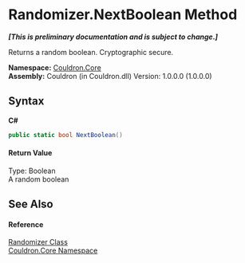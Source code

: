 # Randomizer.NextBoolean Method 
 _**\[This is preliminary documentation and is subject to change.\]**_

Returns a random boolean. Cryptographic secure.

**Namespace:**&nbsp;<a href="N_Couldron_Core">Couldron.Core</a><br />**Assembly:**&nbsp;Couldron (in Couldron.dll) Version: 1.0.0.0 (1.0.0.0)

## Syntax

**C#**<br />
``` C#
public static bool NextBoolean()
```


#### Return Value
Type: Boolean<br />A random boolean

## See Also


#### Reference
<a href="T_Couldron_Core_Randomizer">Randomizer Class</a><br /><a href="N_Couldron_Core">Couldron.Core Namespace</a><br />